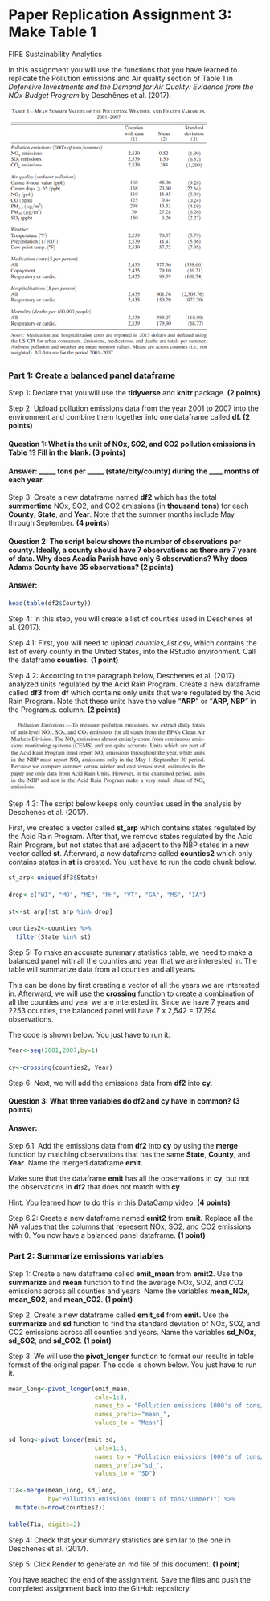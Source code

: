 # Paper Replication Assignment 3: Make Table 1
FIRE Sustainability Analytics

In this assignment you will use the functions that you have learned to
replicate the Pollution emissions and Air quality section of Table 1 in
*Defensive Investments and the Demand for Air Quality: Evidence from the
NOx Budget Program* by Deschênes et al. (2017).

<img src="T1.PNG" data-fig-align="center" width="400" />

### Part 1: Create a balanced panel dataframe

Step 1: Declare that you will use the **tidyverse** and **knitr**
package. **(2 points)**

Step 2: Upload pollution emissions data from the year 2001 to 2007 into
the environment and combine them together into one dataframe called
**df. (2 points)**

#### Question 1: What is the unit of NOx, SO2, and CO2 pollution emissions in Table 1? Fill in the blank. **(3 points)**

#### Answer: \_\_\_\_\_ tons per \_\_\_\_\_ (state/city/county) during the \_\_\_\_ months of each year.

Step 3: Create a new dataframe named **df2** which has the total
**summertime** NOx, SO2, and CO2 emissions (in **thousand tons**) for
each **County**, **State**, and **Year**. Note that the summer months
include May through September. **(4 points)**

#### **Question 2: The script below shows the number of observations per county. Ideally, a county should have 7 observations as there are 7 years of data. Why does Acadia Parish have only 6 observations? Why does Adams County have 35 observations? (2 points)**

#### Answer:

``` r
head(table(df2$County))
```

Step 4: In this step, you will create a list of counties used in
Deschenes et al. (2017).

Step 4.1: First, you will need to upload *counties_list.csv*, which
contains the list of every county in the United States, into the RStudio
environment. Call the dataframe **counties**. **(1 point)**

Step 4.2: According to the paragraph below, Deschenes et al. (2017)
analyzed units regulated by the Acid Rain Program. Create a new
dataframe called **df3** from **df** which contains only units that were
regulated by the Acid Rain Program. Note that these units have the value
“**ARP**” or “**ARP, NBP**” in the Program.s. column. **(2 points)**

<img src="emit_data.JPG" data-fig-align="center" width="400" />

Step 4.3: The script below keeps only counties used in the analysis by
Deschenes et al. (2017).

First, we created a vector called **st_arp** which contains states
regulated by the Acid Rain Program. After that, we remove states
regulated by the Acid Rain Program, but not states that are adjacent to
the NBP states in a new vector called **st**. Afterward, a new dataframe
called **counties2** which only contains states in **st** is created.
You just have to run the code chunk below.

``` r
st_arp<-unique(df3$State)

drop<-c("WI", "MO", "ME", "NH", "VT", "GA", "MS", "IA")

st<-st_arp[!st_arp %in% drop]

counties2<-counties %>%
  filter(State %in% st) 
```

Step 5: To make an accurate summary statistics table, we need to make a
balanced panel with all the counties and year that we are interested in.
The table will summarize data from all counties and all years.

This can be done by first creating a vector of all the years we are
interested in. Afterward, we will use the **crossing** function to
create a combination of all the counties and year we are interested in.
Since we have 7 years and 2253 counties, the balanced panel will have 7
x 2,542 = 17,794 observations.

The code is shown below. You just have to run it.

``` r
Year<-seq(2001,2007,by=1)

cy<-crossing(counties2, Year)
```

Step 6: Next, we will add the emissions data from **df2** into **cy**.

#### Question 3: What three variables do df2 and cy have in common? (3 points)

#### Answer:

Step 6.1: Add the emissions data from **df2** into **cy** by using the
**merge** function by matching observations that has the same **State**,
**County**, and **Year**. Name the merged dataframe **emit.**

Make sure that the dataframe **emit** has all the observations in
**cy**, but not the observations in **df2** that does not match with
**cy**.

Hint: You learned how to do this in [this DataCamp
video.](https://campus.datacamp.com/courses/joining-data-with-datatable-in-r/joining-multiple-datatables?ex=8)
**(4 points)**

Step 6.2: Create a new dataframe named **emit2** from **emit.** Replace
all the NA values that the columns that represent NOx, SO2, and CO2
emissions with 0. You now have a balanced panel dataframe. **(1 point)**

### Part 2: Summarize emissions variables

Step 1: Create a new dataframe called **emit_mean** from **emit2**. Use
the **summarize** and **mean** function to find the average NOx, SO2,
and CO2 emissions across all counties and years. Name the variables
**mean_NOx**, **mean_SO2**, and **mean_CO2**. **(1 point)**

Step 2: Create a new dataframe called **emit_sd** from **emit.** Use the
**summarize** and **sd** function to find the standard deviation of NOx,
SO2, and CO2 emissions across all counties and years. Name the variables
**sd_NOx**, **sd_SO2**, and **sd_CO2**. **(1 point)**

Step 3: We will use the **pivot_longer** function to format our results
in table format of the original paper. The code is shown below. You just
have to run it.

``` r
mean_long<-pivot_longer(emit_mean,
                        cols=1:3,
                        names_to = "Pollution emissions (000's of tons/summer)",
                        names_prefix="mean_", 
                        values_to = "Mean") 

sd_long<-pivot_longer(emit_sd,
                        cols=1:3,
                        names_to = "Pollution emissions (000's of tons/summer)",
                        names_prefix="sd_", 
                        values_to = "SD") 

T1a<-merge(mean_long, sd_long, 
           by="Pollution emissions (000's of tons/summer)") %>%
  mutate(n=nrow(counties2)) 

kable(T1a, digits=2)
```

Step 4: Check that your summary statistics are similar to the one in
Deschenes et al. (2017).

Step 5: Click Render to generate an md file of this document. **(1
point)**

You have reached the end of the assignment. Save the files and push the
completed assignment back into the GitHub repository.
